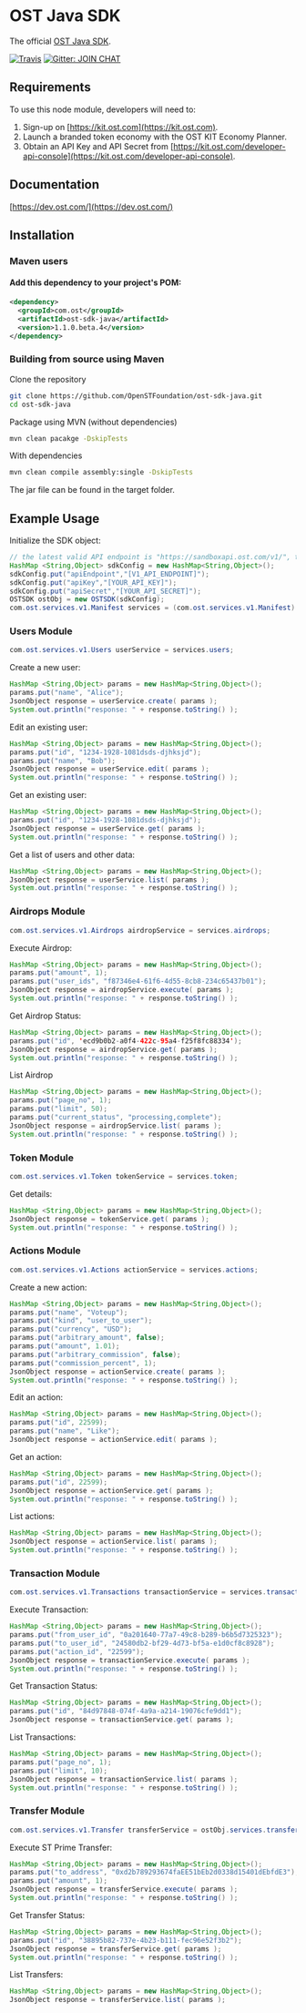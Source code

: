 # OST Java SDK
The official [OST Java SDK](https://dev.ost.com/).


[![Travis](https://travis-ci.org/OpenSTFoundation/ost-sdk-java.svg?branch=master)](https://travis-ci.org/OpenSTFoundation/ost-sdk-java)
[![Gitter: JOIN CHAT](https://img.shields.io/badge/gitter-JOIN%20CHAT-brightgreen.svg)](https://gitter.im/OpenSTFoundation/SimpleToken)

## Requirements

To use this node module, developers will need to:
1. Sign-up on [https://kit.ost.com](https://kit.ost.com).
2. Launch a branded token economy with the OST KIT Economy Planner.
3. Obtain an API Key and API Secret from [https://kit.ost.com/developer-api-console](https://kit.ost.com/developer-api-console).

## Documentation

[https://dev.ost.com/](https://dev.ost.com/)

## Installation

### Maven users
#### Add this dependency to your project's POM:
```xml
<dependency>
  <groupId>com.ost</groupId>
  <artifactId>ost-sdk-java</artifactId>
  <version>1.1.0.beta.4</version>
</dependency>
```

### Building from source using Maven

Clone the repository
```bash
git clone https://github.com/OpenSTFoundation/ost-sdk-java.git
cd ost-sdk-java
```


Package using MVN (without dependencies)
```bash
mvn clean pacakge -DskipTests
```

With dependencies
```bash
mvn clean compile assembly:single -DskipTests
```

The jar file can be found in the target folder.

## Example Usage


Initialize the SDK object:

```java
// the latest valid API endpoint is "https://sandboxapi.ost.com/v1/", this may change in the future
HashMap <String,Object> sdkConfig = new HashMap<String,Object>();
sdkConfig.put("apiEndpoint","[V1_API_ENDPOINT]");
sdkConfig.put("apiKey","[YOUR_API_KEY]");
sdkConfig.put("apiSecret","[YOUR_API_SECRET]");
OSTSDK ostObj = new OSTSDK(sdkConfig);
com.ost.services.v1.Manifest services = (com.ost.services.v1.Manifest) ostObj.services;
```

### Users Module 

```java
com.ost.services.v1.Users userService = services.users;
```

Create a new user:

```java
HashMap <String,Object> params = new HashMap<String,Object>();
params.put("name", "Alice");
JsonObject response = userService.create( params );
System.out.println("response: " + response.toString() );
```

Edit an existing user:

```java
HashMap <String,Object> params = new HashMap<String,Object>();
params.put("id", "1234-1928-1081dsds-djhksjd");
params.put("name", "Bob");
JsonObject response = userService.edit( params );
System.out.println("response: " + response.toString() );
```

Get an existing user:

```java
HashMap <String,Object> params = new HashMap<String,Object>();
params.put("id", "1234-1928-1081dsds-djhksjd");
JsonObject response = userService.get( params );
System.out.println("response: " + response.toString() );
```

Get a list of users and other data:

```java
HashMap <String,Object> params = new HashMap<String,Object>();
JsonObject response = userService.list( params );
System.out.println("response: " + response.toString() );
```

### Airdrops Module 

```java
com.ost.services.v1.Airdrops airdropService = services.airdrops;
```

Execute Airdrop:

```java
HashMap <String,Object> params = new HashMap<String,Object>();
params.put("amount", 1);
params.put("user_ids", "f87346e4-61f6-4d55-8cb8-234c65437b01");
JsonObject response = airdropService.execute( params );
System.out.println("response: " + response.toString() );
```

Get Airdrop Status:

```java
HashMap <String,Object> params = new HashMap<String,Object>();
params.put("id", 'ecd9b0b2-a0f4-422c-95a4-f25f8fc88334');
JsonObject response = airdropService.get( params );
System.out.println("response: " + response.toString() );
```

List Airdrop

```java
HashMap <String,Object> params = new HashMap<String,Object>();
params.put("page_no", 1);
params.put("limit", 50);
params.put("current_status", "processing,complete");
JsonObject response = airdropService.list( params );
System.out.println("response: " + response.toString() );
```


### Token Module 

```java
com.ost.services.v1.Token tokenService = services.token;
```

Get details:

```java
HashMap <String,Object> params = new HashMap<String,Object>();
JsonObject response = tokenService.get( params );
System.out.println("response: " + response.toString() );
```

### Actions Module 


```java
com.ost.services.v1.Actions actionService = services.actions;
```

Create a new action:

```java
HashMap <String,Object> params = new HashMap<String,Object>();
params.put("name", "Voteup");
params.put("kind", "user_to_user");
params.put("currency", "USD");
params.put("arbitrary_amount", false);
params.put("amount", 1.01);
params.put("arbitrary_commission", false);
params.put("commission_percent", 1);
JsonObject response = actionService.create( params );
System.out.println("response: " + response.toString() );
```

Edit an action:

```java
HashMap <String,Object> params = new HashMap<String,Object>();
params.put("id", 22599);
params.put("name", "Like");
JsonObject response = actionService.edit( params );
```

Get an action:

```java
HashMap <String,Object> params = new HashMap<String,Object>();
params.put("id", 22599);
JsonObject response = actionService.get( params );
System.out.println("response: " + response.toString() );
```

List actions:

```java
HashMap <String,Object> params = new HashMap<String,Object>();
JsonObject response = actionService.list( params );
System.out.println("response: " + response.toString() );
```

### Transaction Module 

```java
com.ost.services.v1.Transactions transactionService = services.transactions;
```

Execute Transaction:

```java
HashMap <String,Object> params = new HashMap<String,Object>();
params.put("from_user_id", "0a201640-77a7-49c8-b289-b6b5d7325323");
params.put("to_user_id", "24580db2-bf29-4d73-bf5a-e1d0cf8c8928");
params.put("action_id", "22599");
JsonObject response = transactionService.execute( params );
System.out.println("response: " + response.toString() );
```

Get Transaction Status:

```java
HashMap <String,Object> params = new HashMap<String,Object>();
params.put("id", "84d97848-074f-4a9a-a214-19076cfe9dd1");
JsonObject response = transactionService.get( params );
```

List Transactions:

```java
HashMap <String,Object> params = new HashMap<String,Object>();
params.put("page_no", 1);
params.put("limit", 10);
JsonObject response = transactionService.list( params );
System.out.println("response: " + response.toString() );
```

### Transfer Module 

```java
com.ost.services.v1.Transfer transferService = ostObj.services.transfers;
```

Execute ST Prime Transfer:

```java
HashMap <String,Object> params = new HashMap<String,Object>();
params.put("to_address", "0xd2b789293674faEE51bEb2d0338d15401dEbfdE3");
params.put("amount", 1);
JsonObject response = transferService.execute( params );
System.out.println("response: " + response.toString() );
```

Get Transfer Status:

```java
HashMap <String,Object> params = new HashMap<String,Object>();
params.put("id", "38895b82-737e-4b23-b111-fec96e52f3b2");
JsonObject response = transferService.get( params );
System.out.println("response: " + response.toString() );
```

List Transfers:

```java
HashMap <String,Object> params = new HashMap<String,Object>();
JsonObject response = transferService.list( params );
```

